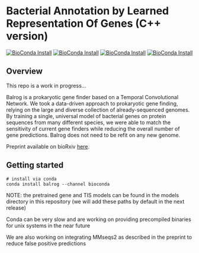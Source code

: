 # Bacterial Annotation by Learned Representation Of Genes (C++ version)
[![BioConda Install](https://anaconda.org/bioconda/balrog/badges/installer/conda.svg)](https://anaconda.org/bioconda/balrog)
[![BioConda Install](https://img.shields.io/conda/dn/bioconda/balrog.svg?style=flag&label=BioConda%20install)](https://anaconda.org/bioconda/balrog)
[![BioConda Install](https://anaconda.org/bioconda/balrog/badges/platforms.svg)](https://anaconda.org/bioconda/balrog)
[![BioConda Install](https://anaconda.org/bioconda/balrog/badges/license.svg)](https://anaconda.org/bioconda/balrog)

## Overview
This repo is a work in progress...

Balrog is a prokaryotic gene finder based on a Temporal Convolutional Network. We took a data-driven approach to prokaryotic gene finding, relying on the large and diverse collection of already-sequenced genomes. By training a single, universal model of bacterial genes on protein sequences from many different species, we were able to match the sensitivity of current gene finders while reducing the overall number of gene predictions. Balrog does not need to be refit on any new genome.

Preprint available on bioRxiv [here](https://www.biorxiv.org/content/10.1101/2020.09.06.285304v1).

## Getting started
    # install via conda
    conda install balrog --channel bioconda
    
NOTE: the pretrained gene and TIS models can be found in the models directory in this repository (we will add these paths by default in the next release)

Conda can be very slow and are working on providing precompiled binaries for unix systems in the near future

We are also working on integrating MMseqs2 as described in the preprint to reduce false positive predictions
